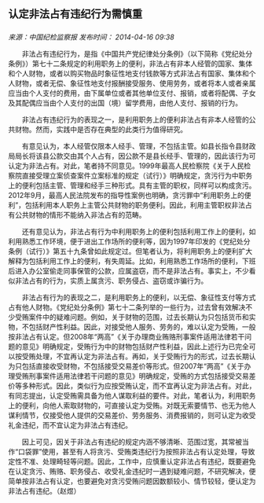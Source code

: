 ## 认定非法占有违纪行为需慎重

### 

_来源：中国纪检监察报_ _发布时间： 2014-04-16 09:38_

　　非法占有违纪行为，是指《中国共产党纪律处分条例》（以下简称《党纪处分条例》）第七十二条规定的利用职务上的便利，非法占有非本人经管的国家、集体和个人财物，或者以购买物品时象征性地支付钱款等方式非法占有国家、集体和个人财物，或者无偿、象征性地支付报酬接受服务、使用劳务，或者将本人或者亲属应当由个人支付的费用，由下属单位或者其他单位支付、报销，或者将配偶、子女及其配偶应当由个人支付的出国（境）留学费用，由他人支付、报销的行为。

　　非法占有违纪行为的表现之一，是利用职务上的便利非法占有非本人经管的公共财物。然而，实践中是否存在典型的此类行为值得研究。

　　有意见认为，本人经管仅限本人经手、管理，不包括主管。如县长指令县财政局局长将该县公款交由其个人占有，因公款不是县长经手、管理的，因此该行为可认定为非法占有。对此，笔者持不同意见。1999年最高人民检察院《关于人民检察院直接受理立案侦查案件立案标准的规定（试行）》明确规定，贪污行为中职务上的便利包括主管、管理和经手三种形式。具有主管的职权，同样可以构成贪污。2012年9月，最高人民法院发布的指导性案例也明确，贪污罪中“利用职务上的便利”，包括利用本人职务上主管公共财物的职务便利。因此，利用主管职权非法占有公共财物的情形不能纳入非法占有的范畴。

　　还有意见认为，非法占有行为中利用职务上的便利包括利用工作上的便利，如利用熟悉工作环境，便于进出工作场所的便利等，因为1997年印发的《党纪处分条例（试行）》第五十九条曾如此规定过。但笔者认为，将利用职务上的便利扩大解释为包括利用工作上的便利，有失周延。比如，利用熟悉工作场所的便利，下班后进入办公室偷走同事保管的公款，应属盗窃，而不是非法占有。事实上，不少看似非法占有的行为，实质上属贪污、职务侵占、盗窃或诈骗行为。

　　非法占有行为的表现之二，是利用职务上的便利，以无偿、象征性支付等方式占有他人财物。《党纪处分条例》第七十二条列举的一些行为，过去曾有效解决不少受贿案件中的疑难问题。例如，关于财物的范围，过去长期认为只包括货币和实物，不包括财产性利益。因此，对接受他人服务、劳务的，难以认定为受贿，一般按非法占有认定。但2008年“两高”《关于办理商业贿赂刑事案件适用法律若干问题的意见》明确规定，受贿行为中的财物包括财产性利益，因此上述行为已完全可以按受贿处理，不宜再认定为非法占有。再如，关于受贿行为的形式，过去长期认为只包括直接收受财物，不包括接受交易差价等形式。但2007年“两高”《关于办理受贿刑事案件适用法律若干问题的意见》明确规定，受贿的方式包括接受交易差价等多种形式。因此，类似行为应按受贿认定，而不宜再认定为非法占有。对此，有同志提出，认定受贿需具备为他人谋取利益的要件。对此，笔者认为，利用职务上的便利，向他人索取财物的，可直接认定为受贿。对既无索要情节、也无为他人谋利情节，仅接受他人提供的交易差价、劳务服务、消费报销的，则可认定为收受礼金违纪，而不宜认定为非法占有违纪。

　　因上可见，因关于非法占有违纪的规定内涵不够清晰、范围过宽，其常被当作“口袋罪”使用，甚至有人将贪污、受贿类违纪行为按照非法占有认定处理，导致定性不准、处理畸轻等问题。因此，工作中，应慎重认定非法占有违纪，既要避免在认定贪污、贿赂、职务侵占、收受礼金违纪时一遇到疑难问题，不研究解决，便简单按非法占有认定，也要避免对贪污受贿问题因数额较小、情节较轻，便认定为非法占有违纪。（赵煜）